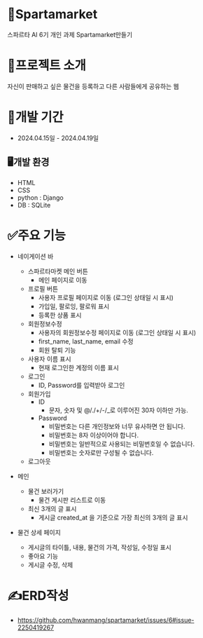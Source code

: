 # 🔡Spartamarket
스파르타 AI 6기 개인 과제 Spartamarket만들기
# 📝프로젝트 소개 
자신이 판매하고 싶은 물건을 등록하고 다른 사람들에게 공유하는 웹
# 📅개발 기간
* 2024.04.15일 - 2024.04.19일
## 🖥️개발 환경
* HTML
* CSS
* python : Django
* DB : SQLite

# ✅주요 기능

- 네이게이션 바
    - 스파르타마켓 메인 버튼
        - 메인 페이지로 이동
    - 프로필 버튼
        - 사용자 프로필 페이지로 이동 (로그인 상태일 시 표시)
        - 가입일, 팔로잉, 팔로워 표시
        - 등록한 상품 표시
    - 회원정보수정
        - 사용자의 회원정보수정 페이지로 이동 (로그인 상태일 시 표시)
        - first_name, last_name, email 수정
        - 회원 탈퇴 기능
    - 사용자 이름 표시
        - 현재 로그인한 계정의 이름 표시
    - 로그인
        - ID, Password를 입력받아 로그인
    - 회원가입
        - ID
            - 문자, 숫자 및 @/./+/-/_로 이루어진 30자 이하만 가능.
        - Password
            - 비밀번호는 다른 개인정보와 너무 유사하면 안 됩니다.
            - 비밀번호는 8자 이상이어야 합니다.
            - 비밀번호는 일반적으로 사용되는 비밀번호일 수 없습니다.
            - 비밀번호는 숫자로만 구성될 수 없습니다.
    - 로그아웃

- 메인
    - 물건 보러가기
        - 물건 게시판 리스트로 이동
    - 최신 3개의 글 표시
        - 게시글 created_at 을 기준으로 가장 최신의 3개의 글 표시

- 물건 상세 페이지
    - 게시글의 타이틀, 내용, 물건의 가격, 작성일, 수정일 표시
    - 좋아요 기능
    - 게시글 수정, 삭제

# ✍️ERD작성
-   https://github.com/hwanmang/spartamarket/issues/6#issue-2250419267